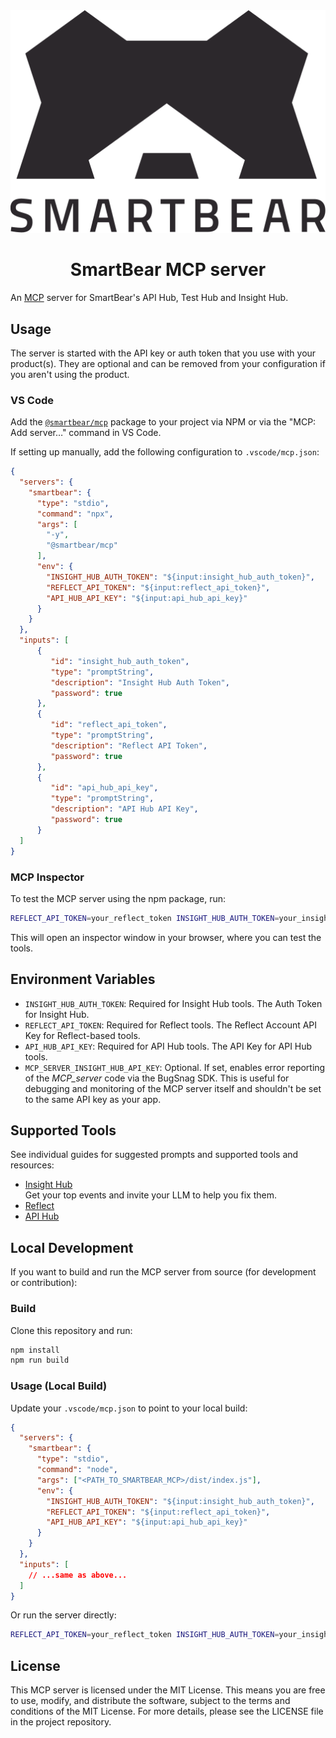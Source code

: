 <div align="center">
  <a href="https://www.smartbear.com">
    <picture>
      <source media="(prefers-color-scheme: dark)" srcset="assets/smartbear-logo-light.svg">
      <img alt="SmartBear logo" src="assets/smartbear-logo-dark.svg">
    </picture>
  </a>
  <h1>SmartBear MCP server</h1>
</div>

An [MCP](https://modelcontextprotocol.io) server for SmartBear's API Hub, Test Hub and Insight Hub.

## Usage

The server is started with the API key or auth token that you use with your product(s). They are optional and can be removed from your configuration if you aren't using the product.

### VS Code

Add the [`@smartbear/mcp`](https://www.npmjs.com/package/@smartbear/mcp) package to your project via NPM or via the "MCP: Add server…" command in VS Code.

If setting up manually, add the following configuration to `.vscode/mcp.json`:

```json
{
  "servers": {
    "smartbear": {
      "type": "stdio",
      "command": "npx",
      "args": [
        "-y",
        "@smartbear/mcp"
      ],
      "env": {
        "INSIGHT_HUB_AUTH_TOKEN": "${input:insight_hub_auth_token}",
        "REFLECT_API_TOKEN": "${input:reflect_api_token}",
        "API_HUB_API_KEY": "${input:api_hub_api_key}"
      }
    }
  },
  "inputs": [
      {
         "id": "insight_hub_auth_token",
         "type": "promptString",
         "description": "Insight Hub Auth Token",
         "password": true
      },
      {
         "id": "reflect_api_token",
         "type": "promptString",
         "description": "Reflect API Token",
         "password": true
      },
      {
         "id": "api_hub_api_key",
         "type": "promptString",
         "description": "API Hub API Key",
         "password": true
      }
  ]
}
```

### MCP Inspector

To test the MCP server using the npm package, run:

```bash
REFLECT_API_TOKEN=your_reflect_token INSIGHT_HUB_AUTH_TOKEN=your_insight_hub_token API_HUB_API_KEY=your_api_hub_api_key npx @smartbear/mcp
```

This will open an inspector window in your browser, where you can test the tools.

## Environment Variables

- `INSIGHT_HUB_AUTH_TOKEN`: Required for Insight Hub tools. The Auth Token for Insight Hub.
- `REFLECT_API_TOKEN`: Required for Reflect tools. The Reflect Account API Key for Reflect-based tools.
- `API_HUB_API_KEY`: Required for API Hub tools. The API Key for API Hub tools.
- `MCP_SERVER_INSIGHT_HUB_API_KEY`: Optional. If set, enables error reporting of the _MCP_server_ code via the BugSnag SDK. This is useful for debugging and monitoring of the MCP server itself and shouldn't be set to the same API key as your app.

## Supported Tools

See individual guides for suggested prompts and supported tools and resources:

- [Insight Hub](./insight-hub/README.md)\
  Get your top events and invite your LLM to help you fix them.
- [Reflect](./reflect/README.md)
- [API Hub](./api-hub/README.md)

## Local Development

If you want to build and run the MCP server from source (for development or contribution):

### Build

Clone this repository and run:

```bash
npm install
npm run build
```

### Usage (Local Build)

Update your `.vscode/mcp.json` to point to your local build:

```json
{
  "servers": {
    "smartbear": {
      "type": "stdio",
      "command": "node",
      "args": ["<PATH_TO_SMARTBEAR_MCP>/dist/index.js"],
      "env": {
        "INSIGHT_HUB_AUTH_TOKEN": "${input:insight_hub_auth_token}",
        "REFLECT_API_TOKEN": "${input:reflect_api_token}",
        "API_HUB_API_KEY": "${input:api_hub_api_key}"
      }
    }
  },
  "inputs": [
    // ...same as above...
  ]
}
```

Or run the server directly:

```bash
REFLECT_API_TOKEN=your_reflect_token INSIGHT_HUB_AUTH_TOKEN=your_insight_hub_token API_HUB_API_KEY=your_api_hub_api_key node dist/index.js
```

## License

This MCP server is licensed under the MIT License. This means you are free to use, modify, and distribute the software, subject to the terms and conditions of the MIT License. For more details, please see the LICENSE file in the project repository.
